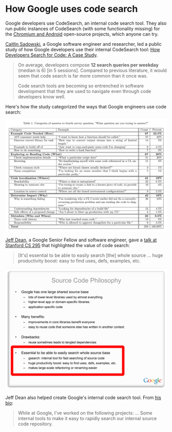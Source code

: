 # How Google uses code search

Google developers use CodeSearch, an internal code search tool. They also run public instances of CodeSearch (with some functionality missing) for the [Chromium and Android](chromium-android.md) open-source projects, which anyone can try.

[Caitlin Sadowski](https://research.google/people/CaitlinSadowski/), a Google software engineer and researcher, led a public study of how Google developers use their internal CodeSearch tool: [How Developers Search for Code: A Case Study](https://static.googleusercontent.com/media/research.google.com/en//pubs/archive/43835.pdf).

> On average, developers compose **12 search queries per weekday** (median is 6) [in 5 sessions]. Compared to previous literature, it would seem that code search is far more common than it once was.
>
> Code search tools are becoming so entrenched in software development that they are used to navigate even through code developers know well.

Here's how the study categorized the ways that Google engineers use code search:

<img src="img/google-code-search-questions.png" alt="What questions are Google engineers trying to answer with code search? Example code needed, exploring or reading code, code localization, determine impact, and metadata.">

[Jeff Dean](https://research.google/people/jeff/), a Google Senior Fellow and software engineer, gave a [talk at Stanford CS 295](https://static.googleusercontent.com/media/research.google.com/en//people/jeff/stanford-295-talk.pdf) that highlighted the value of code search:

> [It's] essential to be able to easily search [the] whole source … huge productivity boost: easy to find uses, defs, examples, etc.

<img src="img/google-cs295.png" alt="[It's] essential to be able to easily search [the] whole source … huge productivity boost: easy to find uses, defs, examples, etc.">

Jeff Dean also helped create Google's internal code search tool. From [his bio](https://research.google/people/jeff/):

> While at Google, I've worked on the following projects: ... Some internal tools to make it easy to rapidly search our internal source code repository.
